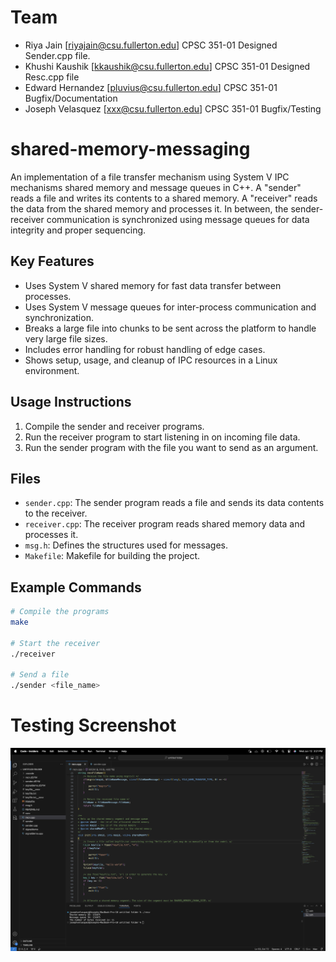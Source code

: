 # Team
- Riya Jain [riyajain@csu.fullerton.edu] CPSC 351-01 Designed Sender.cpp file.
- Khushi Kaushik [kkaushik@csu.fullerton.edu] CPSC 351-01 Designed Resc.cpp file
- Edward Hernandez [pluvius@csu.fullerton.edu] CPSC 351-01 Bugfix/Documentation
- Joseph Velasquez [xxx@csu.fullerton.edu] CPSC 351-01 Bugfix/Testing
# shared-memory-messaging

An implementation of a file transfer mechanism using System V IPC mechanisms shared memory and message queues in C++. A "sender" reads a file and writes its contents to a shared memory. A "receiver" reads the data from the shared memory and processes it. In between, the sender-receiver communication is synchronized using message queues for data integrity and proper sequencing.

## Key Features
- Uses System V shared memory for fast data transfer between processes.
- Uses System V message queues for inter-process communication and synchronization.
- Breaks a large file into chunks to be sent across the platform to handle very large file sizes.
- Includes error handling for robust handling of edge cases.
- Shows setup, usage, and cleanup of IPC resources in a Linux environment.

## Usage Instructions
1. Compile the sender and receiver programs.
2. Run the receiver program to start listening in on incoming file data.
3. Run the sender program with the file you want to send as an argument.

## Files
- `sender.cpp`: The sender program reads a file and sends its data contents to the receiver.
- `receiver.cpp`: The receiver program reads shared memory data and processes it.
- `msg.h`: Defines the structures used for messages.
- `Makefile`: Makefile for building the project.

## Example Commands
```sh
# Compile the programs
make

# Start the receiver
./receiver

# Send a file
./sender <file_name>
```
# Testing Screenshot
![Showcase of Terminal Output](images/testing.png)
